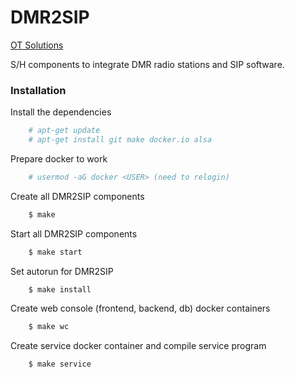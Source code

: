 # DMR2SIP
[OT Solutions](https://otsolutions.ru)

S/H components to integrate DMR radio stations and SIP software.

### Installation

Install the dependencies
```sh
    # apt-get update 
    # apt-get install git make docker.io alsa
```
Prepare docker to work
```sh
    # usermod -aG docker <USER> (need to relogin)
 ```

Create all DMR2SIP components
```sh
    $ make
```
Start all DMR2SIP components
```sh
    $ make start
```
Set autorun for DMR2SIP
```sh
    $ make install
```

Create web console (frontend, backend, db) docker containers
```sh
    $ make wc
```
Create service docker container and compile service program
```sh
    $ make service
```

